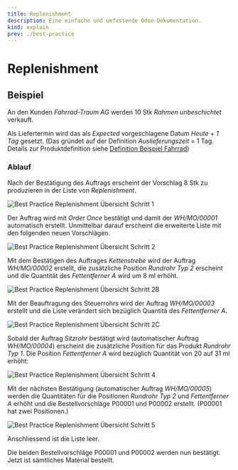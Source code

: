 ```yaml
---
title: Replenishment
description: Eine einfache und umfassende Odoo-Dokumentation.
kind: explain
prev: ./best-practice
---
```


# Replenishment

## Beispiel

An den Kunden _Fahrrad-Traum AG_ werden 10 Stk _Rahmen unbeschichtet_ verkauft.

Als Liefertermin wird das als _Expected_ vorgeschlagene Datum _Heute + 1 Tag_ gesetzt. (Das gründet auf der Definition _Auslieferungszeit_ = 1 Tag. Details zur Produktdefinition siehe [Definition Beispiel Fahrrad](Best%20Practice%20Definition%20Example%20Bicycle.md))

### Ablauf

Nach der Bestätigung des Auftrags erscheint der Vorschlag 8 Stk zu produzieren in der Liste von _Replenishment_.

![Best Practice Replenishment Übersicht Schritt 1](attachments/Best%20Practice%20Replenishment%20Übersicht%20Schritt%201.svg)

Der Auftrag wird mit _Order Once_ bestätigt und damit der _WH/MO/00001_ automatisch erstellt. Unmittelbar darauf erscheint die erweiterte Liste mit den folgenden neuen Vorschlägen.

![Best Practice Replenishment Übersicht Schritt 2](attachments/Best%20Practice%20Replenishment%20Übersicht%20Schritt%202.svg)

Mit dem Bestätigen des Auftrages _Kettenstrebe_ wird der Auftrag _WH/MO/00002_ erstellt, die zusätzliche Position _Rundrohr Typ 2_ erscheint und die Quantität des _Fettentferner A_ wird um 8 ml erhöht.

![Best Practice Replenishment Übersicht Schritt 2B](attachments/Best%20Practice%20Replenishment%20Übersicht%20Schritt%202B.svg)

Mit der Beauftragung des Steuerrohrs wird der Auftrag _WH/MO/00003_ erstellt und die Liste verändert sich bezüglich Quantitä des _Fettentferner A_.

![Best Practice Replenishment Übersicht Schritt 2C](attachments/Best%20Practice%20Replenishment%20Übersicht%20Schritt%202C.svg)

Sobald der Auftrag _Sitzrohr_ bestätigt wird (automatischer Auftrag _WH/MO/00004_) erscheint die zusätzliche Position für das Produkt _Rundrohr Typ 1_. Die Position _Fettentferner A_ wird bezüglich Quantität von 20 auf 31 ml erhöht:

![Best Practice Replenishment Übersicht Schritt 4](attachments/Best%20Practice%20Replenishment%20Übersicht%20Schritt%204.svg)

Mit der nächsten Bestätigung (automatischer Auftrag _WH/MO/00005_) werden die Quantitäten für die Positionen _Rundrohr Typ 2_ und _Fettentferner A_ erhöht und die Bestellvorschläge P00001 und P00002 erstellt. (P00001 hat zwei Positionen.)

![Best Practice Replenishment Übersicht Schritt 5](attachments/Best%20Practice%20Replenishment%20Übersicht%20Schritt%205.svg)

Anschliessend ist die Liste leer.

Die beiden Bestellvorschläge P00001 und P00002 werden nun bestätigt. Jetzt ist sämtliches Material bestellt.
